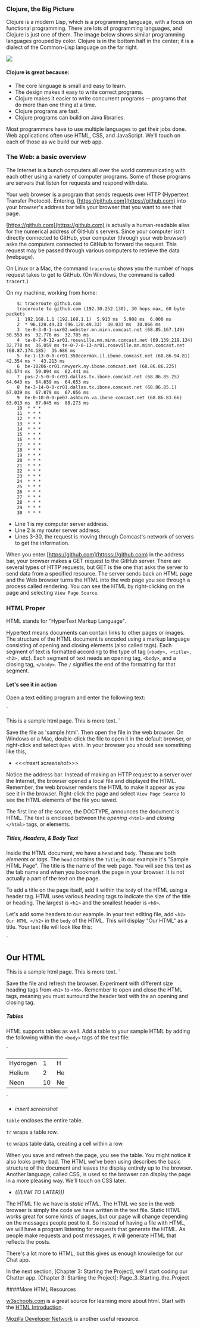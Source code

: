 
### Clojure, the Big Picture

Clojure is a modern Lisp, which is a programming language, with a focus on functional programming. There are lots of programming languages, and Clojure is just one of them. The image below shows similar programming languages grouped by color. Clojure is in the bottom half in the center; it is a dialect of the Common-Lisp language on the far right.

<img src="http://griffsgraphs.files.wordpress.com/2012/07/programming-languages_label.png"/>


#### Clojure is great because:

* The core language is small and easy to learn.
* The design makes it easy to write correct programs.
* Clojure makes it easier to write concurrent programs -- programs that do more than one thing at a time.
* Clojure programs are fast.
* Clojure programs can build on Java libraries.

Most programmers have to use multiple languages to get their jobs done.  Web applications often use HTML, CSS, and JavaScript.  We'll touch on each of those as we build our web app.

### The Web: a basic overview

The Internet is a bunch computers all over the world communicating with
each other using a variety of computer programs.  Some of those programs
are servers that listen for requests and respond with data.

Your web browser is a program that sends requests over HTTP (Hypertext Transfer Protocol). Entering, [https://github.com](https://github.com) into your browser's address bar tells your browser that you want to see that page.

[https://github.com](https://github.com) is actually a human-readable alias for the numerical address of GitHub's servers.  Since your computer isn't directly connected to GitHub, your computer (through your web browser) asks the computers connected to GitHub to forward the request. This request may be passed through various computers to retrieve the data (webpage).

On Linux or a Mac, the command `traceroute` shows you the number of hops request takes to get to GitHub.  (On Windows, the command is called `tracert`.)

On my machine, working from home:

        $: traceroute github.com
        traceroute to github.com (192.30.252.130), 30 hops max, 60 byte packets
        1  192.168.1.1 (192.168.1.1)  5.913 ms  5.908 ms  6.000 ms
        2  * 96.120.49.33 (96.120.49.33)  30.033 ms  30.066 ms
        3  te-0-3-0-1-sur02.webster.mn.minn.comcast.net (68.85.167.149)  30.553 ms  32.776 ms  32.785 ms
        4  te-0-7-0-12-ar01.roseville.mn.minn.comcast.net (69.139.219.134)  32.778 ms  36.059 ms te-0-7-0-13-ar01.roseville.mn.minn.comcast.net (68.87.174.185)  35.686 ms
        5  he-1-13-0-0-cr01.350ecermak.il.ibone.comcast.net (68.86.94.81)  42.354 ms *  43.213 ms
        6  be-10206-cr01.newyork.ny.ibone.comcast.net (68.86.86.225)  63.574 ms  59.894 ms  62.441 ms
        7  pos-2-5-0-0-cr01.dallas.tx.ibone.comcast.net (68.86.85.25)  64.643 ms  64.659 ms  64.653 ms
        8  he-3-14-0-0-cr01.dallas.tx.ibone.comcast.net (68.86.85.1)  67.039 ms  67.079 ms  67.056 ms
        9  he-0-10-0-0-pe07.ashburn.va.ibone.comcast.net (68.86.83.66)  63.013 ms  67.045 ms  88.273 ms
        10  * * *
        11  * * *
        12  * * *
        13  * * *
        14  * * *
        15  * * *
        16  * * *
        17  * * *
        18  * * *
        19  * * *
        20  * * *
        21  * * *
        22  * * *
        23  * * *
        24  * * *
        25  * * *
        26  * * *
        27  * * *
        28  * * *
        29  * * *
        30  * * *

+ Line 1 is my computer server address.
+ Line 2 is my router server address.
+ Lines 3-30, the request is moving through Comcast's network of servers to get the information.

When you enter [https://github.com](httpss://github.com) in the address bar, your browser makes a GET request to the GitHub server. There are several types of HTTP requests, but GET is the one that asks the server to send data from a specified resource.  The server sends back an HTML page and the Web browser turns the HTML into the web page you see through a process called rendering. You can see the HTML by right-clicking on the page and selecting `View Page Source`.


### HTML Proper


HTML stands for "HyperText Markup Language".

Hypertext means documents can contain links to other pages or images. The structure of the HTML document is encoded using a markup language consisting of opening and closing elements (also called tags). Each segment of text is formatted according to the type of tag (`<body>, <title>, <h2>,` etc). Each segment of text needs an opening tag, `<body>`, and a closing tag, `</body>`. The `/` signifies the end of the formatting for that segment.

#### Let's see it in action
Open a text editing program and enter the following text: 

`<!DOCTYPE html>
<html>
  <head>
    <title>Sample HTML Page</title>
  </head>
  <body>
    This is a sample html page.  This is more text.
  </body>
</html>`

Save the file as 'sample.html'. Then open the file in the web browser. On Windows or a Mac, double-click the file to open it in the default browser, or right-click and select `Open With`. In your browser you should see something like this,

* <<<_insert screenshot_>>>

Notice the address bar. Instead of making an HTTP request to a server over the Internet, the browser  opened a local file and displayed the HTML. Remember, the web browser renders the HTML to make it appear as you see it in the browser. Right-click the page and select `View Page Source` to see the HTML elements of the file you saved.

The first line of the source, the DOCTYPE, announces the document is HTML.  The text is enclosed between the _opening_ `<html>` and _closing_ `</html>` tags, or elements.

##### Titles, Headers, & Body Text
Inside the HTML document, we have a `head` and `body`. These are both _elements_ or _tags_. The `head` contains the `title`; in our example it's "Sample HTML Page". The title is the name of the web page. You will see this text as the tab name and when you bookmark the page in your browser. It is not actually a part of the text on the page.

To add a title on the page itself, add it within the `body` of the HTML using a header tag. HTML uses various heading tags to indicate the size of the title or heading. The largest is `<h1>` and the smallest header is `<h6>`.

Let's add some headers to our example. In your text editing file, add `<h2> Our HTML </h2>` in the `body` of the HTML. This will display "Our HTML" as a title. Your text file will look like this:

`
<!DOCTYPE html>
<html>
  <head>
    <title>Sample HTML Page</title>
  </head>
  <body>
  <h2>Our HTML</h2>
    This is a sample html page.  This is more text.
  </body>
</html>
`


Save the file and refresh the browser. Experiment with different size heading tags from `<h1>` to `<h6>`. Remember to open and close the HTML tags, meaning you must surround the header text with the an opening and closing tag.

##### Tables
HTML supports tables as well. Add a table to your sample HTML by adding the following within the `<body>` tags of the text file:

`<table>
  <tr>
    <td>Hydrogen</td>
    <td>1</td>
    <td>H</td>
  </tr>
  <tr>
    <td>Helium</td>
    <td>2</td>
    <td>He</td>
  </tr>
  <tr>
    <td>Neon</td>
    <td>10</td>
    <td>Ne</td>
  </tr>
</table>`

* _insert screenshot_

`table` encloses the entire table.

`tr` wraps a table row.

`td` wraps table data, creating a cell within a row.

When you save and refresh the page, you see the table. You might notice it also looks pretty bad. The HTML we've been using describes the basic structure of the document and leaves the display entirely up to the browser. Another language, called CSS, is used so the browser can display the page in a more pleasing way.  We'll touch on CSS later. 

* _(((LINK TO LATER)))_

The HTML file we have is _static HTML_. The HTML we see in the web browser is simply the code we have written in the text file. Static HTML works great for some kinds of pages, but our page will change depending on the messages people post to it.
So instead of having a file with HTML, we will have a program listening for requests that generate the HTML. As people make requests and post messages, it will generate HTML that reflects the posts.

There's a lot more to HTML, but this gives us enough knowledge for our Chat app.

In the next section, [Chapter 3: Starting the Project], we'll start coding our Chatter app.
[Chapter 3: Starting the Project]: Page_3_Starting_the_Project 


####More HTML Resources

[w3schools.com](http://www.w3schools.com) is a great source for
learning more about html. Start with the
[HTML Introduction](http://www.w3schools.com/html/html_intro.asp).

[Mozilla Developer Network](http://developer.mozilla.org/) is another useful resource.
